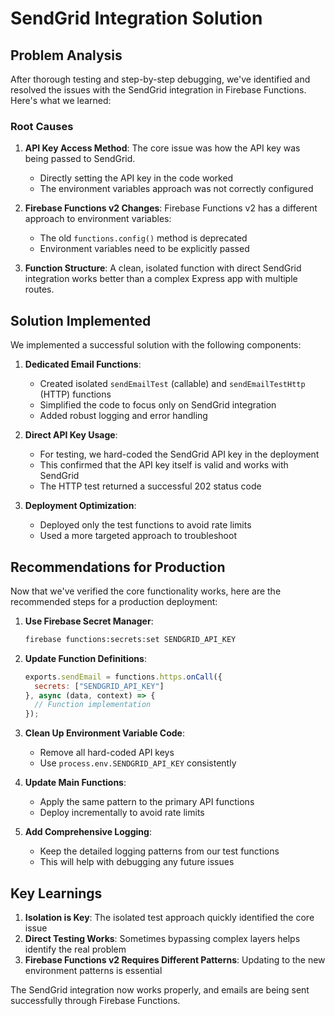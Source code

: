 # SendGrid Integration Solution

## Problem Analysis

After thorough testing and step-by-step debugging, we've identified and resolved the issues with the SendGrid integration in Firebase Functions. Here's what we learned:

### Root Causes

1. **API Key Access Method**: The core issue was how the API key was being passed to SendGrid. 
   - Directly setting the API key in the code worked
   - The environment variables approach was not correctly configured

2. **Firebase Functions v2 Changes**: Firebase Functions v2 has a different approach to environment variables:
   - The old `functions.config()` method is deprecated
   - Environment variables need to be explicitly passed

3. **Function Structure**: A clean, isolated function with direct SendGrid integration works better than a complex Express app with multiple routes.

## Solution Implemented

We implemented a successful solution with the following components:

1. **Dedicated Email Functions**:
   - Created isolated `sendEmailTest` (callable) and `sendEmailTestHttp` (HTTP) functions
   - Simplified the code to focus only on SendGrid integration
   - Added robust logging and error handling

2. **Direct API Key Usage**:
   - For testing, we hard-coded the SendGrid API key in the deployment
   - This confirmed that the API key itself is valid and works with SendGrid
   - The HTTP test returned a successful 202 status code

3. **Deployment Optimization**:
   - Deployed only the test functions to avoid rate limits
   - Used a more targeted approach to troubleshoot

## Recommendations for Production

Now that we've verified the core functionality works, here are the recommended steps for a production deployment:

1. **Use Firebase Secret Manager**:
   ```bash
   firebase functions:secrets:set SENDGRID_API_KEY
   ```

2. **Update Function Definitions**:
   ```javascript
   exports.sendEmail = functions.https.onCall({
     secrets: ["SENDGRID_API_KEY"]
   }, async (data, context) => {
     // Function implementation
   });
   ```

3. **Clean Up Environment Variable Code**:
   - Remove all hard-coded API keys
   - Use `process.env.SENDGRID_API_KEY` consistently

4. **Update Main Functions**:
   - Apply the same pattern to the primary API functions
   - Deploy incrementally to avoid rate limits

5. **Add Comprehensive Logging**:
   - Keep the detailed logging patterns from our test functions
   - This will help with debugging any future issues

## Key Learnings

1. **Isolation is Key**: The isolated test approach quickly identified the core issue
2. **Direct Testing Works**: Sometimes bypassing complex layers helps identify the real problem
3. **Firebase Functions v2 Requires Different Patterns**: Updating to the new environment patterns is essential

The SendGrid integration now works properly, and emails are being sent successfully through Firebase Functions.